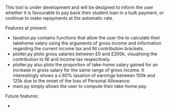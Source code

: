 This tool is under development and will be designed to inform the user whether it is favourable to pay back their student loan in a bulk payment, or continue to make repayments at the automatic rate.

Features at present:

- taxation.py contains functions that allow the user the to calculate their takehome salary using the arguments of gross income and information regarding the current income tax and NI contribution brackets.
- plotter.py plots gross salaries between £0 and £200k, visualising the contribution to NI and income tax respectively.
- plotter.py also plots the proportion of take-home salary gained for an increase in gross salary for the same range of gross income. It interestingly shows a c.60% taxation of earnings between 100k and 125k due to the onset of the loss of Personal Allowance.
- main.py simply allows the user to compute their take-home pay. 

Future features:

-


